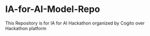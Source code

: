 # IA-for-AI-Model-Repo
This Repository is for IA for AI Hackathon organized by Cogito over Hackathon platform
